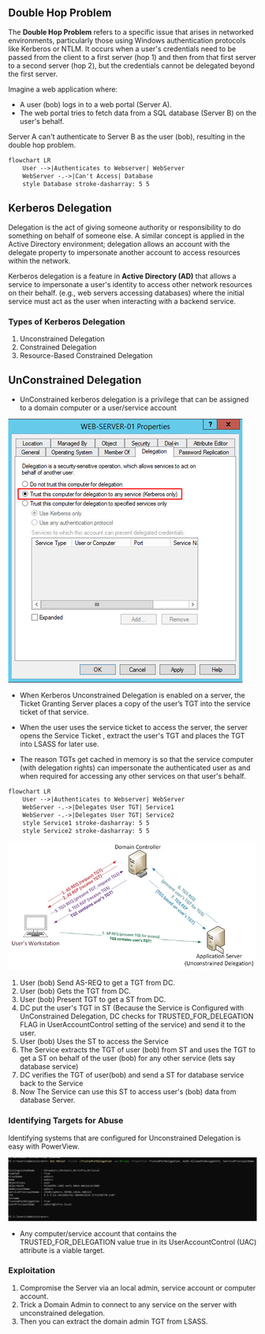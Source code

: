 ## **Double Hop Problem**

The **Double Hop Problem** refers to a specific issue that arises in networked environments, particularly those using Windows authentication protocols like Kerberos or NTLM. It occurs when a user's credentials need to be passed from the client to a first server (hop 1) and then from that first server to a second server (hop 2), but the credentials cannot be delegated beyond the first server.

Imagine a web application where:

- A user (bob) logs in to a web portal (Server A).
- The web portal tries to fetch data from a SQL database (Server B) on the user's behalf.

Server A can't authenticate to Server B as the user (bob), resulting in the double hop problem.

```mermaid
flowchart LR
    User -->|Authenticates to Webserver| WebServer
    WebServer -.->|Can't Access| Database
    style Database stroke-dasharray: 5 5  
```

## **Kerberos Delegation**

Delegation is the act of giving someone authority or responsibility to do something on behalf of someone else. A similar concept is applied in the Active Directory environment; delegation allows an account with the delegate property to impersonate another account to access resources within the network.

Kerberos delegation is a feature in **Active Directory (AD)** that allows a service to impersonate a user's identity to access other network resources on their behalf. (e.g., web servers accessing databases) where the initial service must act as the user when interacting with a backend service.

### **Types of Kerberos Delegation**

1. Unconstrained Delegation
2. Constrained Delegation
3. Resource-Based Constrained Delegation

## **UnConstrained Delegation**

- UnConstrained kerberos delegation is a privilege that can be assigned to a domain computer or a user/service account

![image info](../assets/Pasted%20image%2020250714170309.png)

- When Kerberos Unconstrained Delegation is enabled on a server, the Ticket Granting Server places a copy of the user’s TGT into the service ticket of that service. 

- When the user uses the service ticket to access the server, the server opens the Service Ticket , extract the user's TGT and places the TGT into LSASS for later use. 

- The reason TGTs get cached in memory is so that the service computer (with delegation rights) can impersonate the authenticated user as and when required for accessing any other services on that user's behalf.

```mermaid
flowchart LR
    User -->|Authenticates to Webserver| WebServer
    WebServer -.->|Delegates User TGT| Service1
    WebServer -.->|Delegates User TGT| Service2
    style Service1 stroke-dasharray: 5 5  
    style Service2 stroke-dasharray: 5 5  
```


![image info](../assets/Pasted%20image%2020250709090243.png)

1. User (bob) Send AS-REQ to get a TGT from DC.
2. User (bob) Gets the TGT from DC.
3. User (bob) Present TGT to get a ST from DC.
4. DC put the user's TGT in ST (Because the Service is Configured with UnConstrained Delegation, DC checks for TRUSTED_FOR_DELEGATION FLAG in UserAccountControl setting of the service) and send it to the user.
5. User (bob) Uses the ST to access the Service
6. The Service extracts the TGT of user (bob) from ST and uses the TGT to get a ST on behalf of the user (bob) for any other service (lets say database service)
7. DC verifies the TGT of user(bob) and send a ST for database service back to the Service
8. Now The Service can use this ST to access user's (bob) data from database Server.

### Identifying Targets for Abuse

Identifying systems that are configured for Unconstrained Delegation is easy with PowerView.

![image info](../assets/Pasted%20image%2020250721182126.png)

- Any computer/service account that contains the TRUSTED_FOR_DELEGATION value true in its UserAccountControl (UAC) attribute is a viable target.

### Exploitation 

1. Compromise the Server via an local admin, service account or computer account.
2. Trick a Domain Admin to connect to any service on the server with unconstrained delegation.
3. Then you can extract the domain admin TGT from LSASS.

